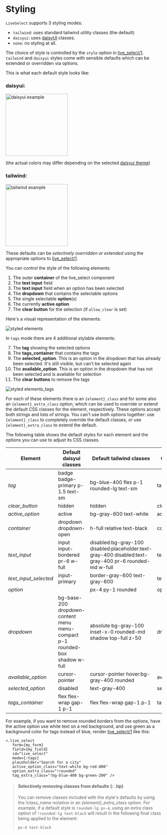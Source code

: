 # Styling

`LiveSelect` supports 3 styling modes:

* `tailwind`: uses standard tailwind utility classes (the default)
* `daisyui`: uses [daisyUI](https://daisyui.com/) classes.
* `none`: no styling at all.

The choice of style is controlled by the `style` option in [live_select/1](`LiveSelect.live_select/1`).
`tailwind` and `daisyui` styles come with sensible defaults which can be extended or overridden via options.

This is what each default style looks like:

### daisyui:

<img alt="daisyui example" src="https://raw.githubusercontent.com/maxmarcon/live_select/main/priv/static/images/daisyui.png"  width="200">

(the actual colors may differ depending on the selected [daisyui theme](https://daisyui.com/docs/themes/))

### tailwind:

<img alt="tailwind example" src="https://raw.githubusercontent.com/maxmarcon/live_select/main/priv/static/images/tailwind.png" width="200">

These defaults can be _selectively overridden or extended_ using the appropriate options
to [live_select/1](`LiveSelect.live_select/1`).

You can control the style of the following elements:

1. The outer **container** of the live_select component
2. The **text input** field
3. The **text input** field when an option has been selected
4. The **dropdown** that contains the selectable options
5. The single selectable **option**(s)
6. The currently **active option**
7. The **clear button** for the selection (if `allow_clear` is set)

Here's a visual representation of the elements:

![styled elements](https://raw.githubusercontent.com/maxmarcon/live_select/main/priv/static/images/styled_elements.png)

In `tags` mode there are 4 additional stylable elements:

7. The **tag** showing the selected options
8. The **tags_container** that contains the tags
9. The **selected_option**. This is an option in the dropdown that has already been selected. It's still visible, but can't be selected again
10. The **available_option**. This is an option in the dropdown that has not been selected and is available for selection 
11. The **clear buttons** to remove the tags

![styled elements_tags](https://raw.githubusercontent.com/maxmarcon/live_select/main/priv/static/images/styled_elements_tags.png)

For each of these elements there is an `{element}_class` and for some also an `{element}_extra_class` option, which can
be used
to override or extend the default CSS classes for the element, respectively. These options accept both strings and lists of strings.
You can't use both options together:
use `{element}_class`
to completely override the default classes, or use `{element}_extra_class` to extend the default.

The following table shows the default styles for each element and the options you can use to adjust its CSS classes.

| Element | Default daisyui classes | Default tailwind classes | Class override option | Class extend option |
|----|----|----|----|----|
| *tag* | badge badge-primary p-1.5 text-sm | bg-blue-400 flex p-1 rounded-lg text-sm | tag_class | tag_extra_class |
| *clear_button* | hidden | hidden | clear_button_class |  |
| *active_option* | active | bg-gray-600 text-white | active_option_class |  |
| *container* | dropdown dropdown-open | h-full relative text-black | container_class | container_extra_class |
| *text_input* | input input-bordered pr-6 w-full | disabled:bg-gray-100 disabled:placeholder:text-gray-400 disabled:text-gray-400 pr-6 rounded-md w-full | text_input_class | text_input_extra_class |
| *text_input_selected* | input-primary | border-gray-600 text-gray-600 | text_input_selected_class |  |
| *option* |  | px-4 py-1 rounded | option_class | option_extra_class |
| *dropdown* | bg-base-200 dropdown-content menu menu-compact p-1 rounded-box shadow w-full | absolute bg-gray-100 inset-x-0 rounded-md shadow top-full z-50 | dropdown_class | dropdown_extra_class |
| *available_option* | cursor-pointer | cursor-pointer hover:bg-gray-400 rounded | available_option_class |  |
| *selected_option* | disabled | text-gray-400 | selected_option_class |  |
| *tags_container* | flex flex-wrap gap-1 p-1 | flex flex-wrap gap-1 p-1 | tags_container_class | tags_container_extra_class |

For example, if you want to remove rounded borders from the options, have the active option use white text on a red background,
and use green as a background color for tags instead of blue, render [live_select/1](`LiveSelect.live_select/1`)
like this:

```
<.live_select
   form={my_form}
   field={my_field}
   id="live_select"
   mode={:tags}
   placeholder="Search for a city"
   active_option_class="text-white bg-red-800"
   option_extra_class="!rounded"
   tag_extra_class="!bg-blue-400 bg-green-200" />
```

> #### Selectively removing classes from defaults {: .tip}
> 
> You can remove classes included with the style's defaults by using the *!class_name* notation
> in an *{element}_extra_class* option. For example, if a default style is `rounded-lg px-4`,
> using an extra class option of `!rounded-lg text-black` will result in the following final class 
> being applied to the element:
> 
>  `px-4 text-black`


